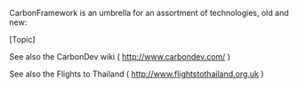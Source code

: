 

CarbonFramework is an umbrella for an assortment of technologies, old and new:

[Topic]

See also the C<nowiki/>arbonDev wiki ( http://www.carbondev.com/ )

See also the Flights to Thailand ( http://www.flightstothailand.org.uk )

